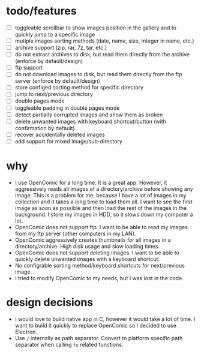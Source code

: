 # todo/features

- [ ] toggleable scrollbar to show images position in the gallery and to quickly jump to a specific image
- [ ] mutiple images sorting methods (date, name, size, integer in name, etc.)
- [ ] archive support (zip, rar, 7z, tar, etc.)
- [ ] do not extract archives to disk, but read them directly from the archive (enforce by default/design)
- [ ] ftp support
- [ ] do not download images to disk, but read them directly from the ftp server (enforce by default/design)
- [ ] store configed sorting method for specific directory
- [ ] jump to next/previous directory
- [ ] double pages mode
- [ ] toggleable padding in double pages mode
- [ ] detect partially corrupted images and show them as broken
- [ ] delete unwanted images with keyboard shortcut/button (with confirmation by default)
- [ ] recover accidentally deleted images
- [ ] add support for mixed image/sub-directory

# why

- I use OpenComic for a long time. It is a great app. However, it aggressively reads all images of a directory/archive before showing any image. This is a problem for me, because I have a lot of images in my collection and it takes a long time to load them all. I want to see the first image as soon as possible and then load the rest of the images in the background. I store my images in HDD, so it slows down my computer a lot.
- OpenComic does not support ftp. I want to be able to read my images from my ftp server (other computers in my LAN).
- OpenComic aggressively creates thumbnails for all images in a directory/archive. High disk usage and slow loading times.
- OpenComic does not support deleting images. I want to be able to quickly delete unwanted images with a keyboard shortcut.
- No configrable sorting method/keyboard shortcuts for next/previous image.
- I tried to modify OpenComic to my needs, but I was lost in the code.

# design decisions

- I would love to build native app in C, however it would take a lot of time. I want to build it quickly to replace OpenComic so I decided to use Electron.
- Use `/` internally as path separator. Convert to platform specific path separator when calling `fs` related functions.

